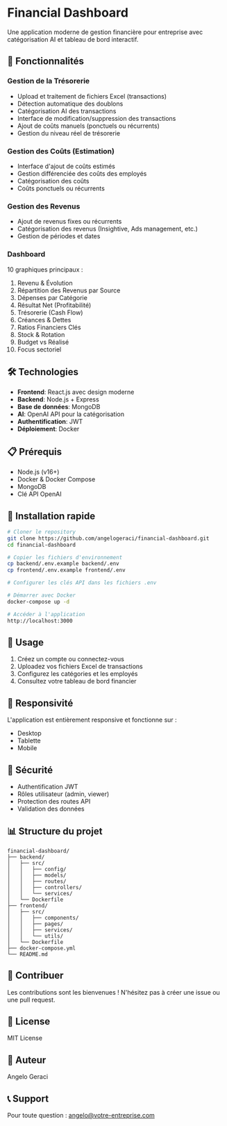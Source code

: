 # Financial Dashboard

Une application moderne de gestion financière pour entreprise avec catégorisation AI et tableau de bord interactif.

## 🚀 Fonctionnalités

### Gestion de la Trésorerie
- Upload et traitement de fichiers Excel (transactions)
- Détection automatique des doublons
- Catégorisation AI des transactions
- Interface de modification/suppression des transactions
- Ajout de coûts manuels (ponctuels ou récurrents)
- Gestion du niveau réel de trésorerie

### Gestion des Coûts (Estimation)
- Interface d'ajout de coûts estimés
- Gestion différenciée des coûts des employés
- Catégorisation des coûts
- Coûts ponctuels ou récurrents

### Gestion des Revenus
- Ajout de revenus fixes ou récurrents
- Catégorisation des revenus (Insightive, Ads management, etc.)
- Gestion de périodes et dates

### Dashboard
10 graphiques principaux :
1. Revenu & Évolution
2. Répartition des Revenus par Source
3. Dépenses par Catégorie
4. Résultat Net (Profitabilité)
5. Trésorerie (Cash Flow)
6. Créances & Dettes
7. Ratios Financiers Clés
8. Stock & Rotation
9. Budget vs Réalisé
10. Focus sectoriel

## 🛠️ Technologies

- **Frontend**: React.js avec design moderne
- **Backend**: Node.js + Express
- **Base de données**: MongoDB
- **AI**: OpenAI API pour la catégorisation
- **Authentification**: JWT
- **Déploiement**: Docker

## 📋 Prérequis

- Node.js (v16+)
- Docker & Docker Compose
- MongoDB
- Clé API OpenAI

## 🚀 Installation rapide

```bash
# Cloner le repository
git clone https://github.com/angelogeraci/financial-dashboard.git
cd financial-dashboard

# Copier les fichiers d'environnement
cp backend/.env.example backend/.env
cp frontend/.env.example frontend/.env

# Configurer les clés API dans les fichiers .env

# Démarrer avec Docker
docker-compose up -d

# Accéder à l'application
http://localhost:3000
```

## 🎯 Usage

1. Créez un compte ou connectez-vous
2. Uploadez vos fichiers Excel de transactions
3. Configurez les catégories et les employés
4. Consultez votre tableau de bord financier

## 📱 Responsivité

L'application est entièrement responsive et fonctionne sur :
- Desktop
- Tablette
- Mobile

## 🔐 Sécurité

- Authentification JWT
- Rôles utilisateur (admin, viewer)
- Protection des routes API
- Validation des données

## 📊 Structure du projet

```
financial-dashboard/
├── backend/
│   ├── src/
│   │   ├── config/
│   │   ├── models/
│   │   ├── routes/
│   │   ├── controllers/
│   │   └── services/
│   └── Dockerfile
├── frontend/
│   ├── src/
│   │   ├── components/
│   │   ├── pages/
│   │   ├── services/
│   │   └── utils/
│   └── Dockerfile
├── docker-compose.yml
└── README.md
```

## 🤝 Contribuer

Les contributions sont les bienvenues ! N'hésitez pas à créer une issue ou une pull request.

## 📝 License

MIT License

## 👤 Auteur

Angelo Geraci

## 📞 Support

Pour toute question : angelo@votre-entreprise.com
